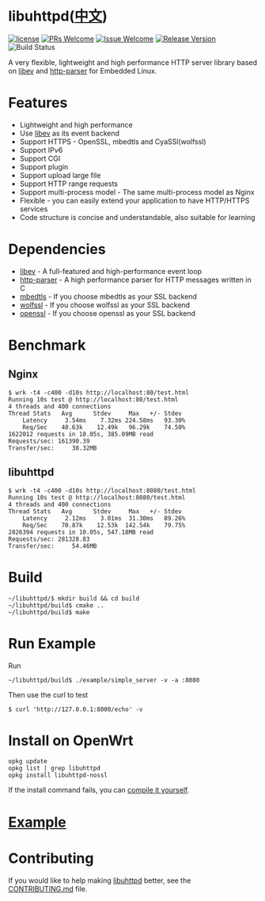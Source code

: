 # libuhttpd([中文](/README_ZH.md))
     
[1]: https://img.shields.io/badge/license-MIT-brightgreen.svg?style=plastic
[2]: /LICENSE
[3]: https://img.shields.io/badge/PRs-welcome-brightgreen.svg?style=plastic
[4]: https://github.com/zhaojh329/libuhttpd/pulls
[5]: https://img.shields.io/badge/Issues-welcome-brightgreen.svg?style=plastic
[6]: https://github.com/zhaojh329/libuhttpd/issues/new
[7]: https://img.shields.io/badge/release-3.14.1-blue.svg?style=plastic
[8]: https://github.com/zhaojh329/libuhttpd/releases
[9]: https://github.com/zhaojh329/libuhttpd/workflows/build/badge.svg

[![license][1]][2]
[![PRs Welcome][3]][4]
[![Issue Welcome][5]][6]
[![Release Version][7]][8]
![Build Status][9]

[libev]: http://software.schmorp.de/pkg/libev.html
[http-parser]: https://github.com/nodejs/http-parser
[openssl]: https://github.com/openssl/openssl
[mbedtls]: https://github.com/ARMmbed/mbedtls
[wolfssl]: https://github.com/wolfSSL/wolfssl

A very flexible, lightweight and high performance HTTP server library based on [libev] and [http-parser] for Embedded Linux.

# Features
* Lightweight and high performance
* Use [libev] as its event backend
* Support HTTPS - OpenSSL, mbedtls and CyaSSl(wolfssl)
* Support IPv6
* Support CGI
* Support plugin
* Support upload large file
* Support HTTP range requests
* Support multi-process model - The same multi-process model as Nginx
* Flexible - you can easily extend your application to have HTTP/HTTPS services
* Code structure is concise and understandable, also suitable for learning

# Dependencies
* [libev] - A full-featured and high-performance event loop
* [http-parser] - A high performance parser for HTTP messages written in C
* [mbedtls] - If you choose mbedtls as your SSL backend
* [wolfssl] - If you choose wolfssl as your SSL backend
* [openssl] - If you choose openssl as your SSL backend

# Benchmark
## Nginx

	$ wrk -t4 -c400 -d10s http://localhost:80/test.html
	Running 10s test @ http://localhost:80/test.html
	4 threads and 400 connections
	Thread Stats   Avg      Stdev     Max   +/- Stdev
		Latency     3.54ms    7.32ms 224.58ms   93.30%
		Req/Sec    40.63k    12.49k   96.29k    74.50%
	1622012 requests in 10.05s, 385.09MB read
	Requests/sec: 161390.39
	Transfer/sec:     38.32MB

## libuhttpd

	$ wrk -t4 -c400 -d10s http://localhost:8080/test.html
	Running 10s test @ http://localhost:8080/test.html
	4 threads and 400 connections
	Thread Stats   Avg      Stdev     Max   +/- Stdev
		Latency     2.12ms    3.01ms  31.30ms   89.26%
		Req/Sec    70.87k    12.53k  142.54k    79.75%
	2826394 requests in 10.05s, 547.18MB read
	Requests/sec: 281328.83
	Transfer/sec:     54.46MB

# Build

	~/libuhttpd/$ mkdir build && cd build
	~/libuhttpd/build$ cmake ..
	~/libuhttpd/build$ make

# Run Example	
Run

	~/libuhttpd/build$ ./example/simple_server -v -a :8080
	
Then use the curl to test

	$ curl 'http://127.0.0.1:8000/echo' -v

# Install on OpenWrt
    opkg update
    opkg list | grep libuhttpd
    opkg install libuhttpd-nossl

If the install command fails, you can [compile it yourself](/BUILDOPENWRT.md).

# [Example](/example)

# Contributing
If you would like to help making [libuhttpd](https://github.com/zhaojh329/libuhttpd) better,
see the [CONTRIBUTING.md](https://github.com/zhaojh329/libuhttpd/blob/master/CONTRIBUTING.md) file.

